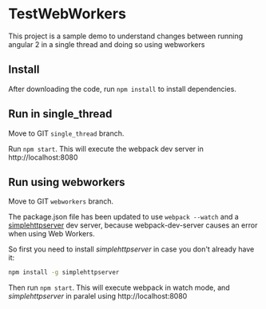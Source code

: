 # TestWebWorkers

This project is a sample demo to understand changes between running angular 2 in a single thread and doing so using webworkers


## Install

After downloading the code, run `npm install` to install dependencies.


## Run in single_thread

Move to GIT `single_thread` branch.

Run `npm start`. This will execute the webpack dev server in http://localhost:8080


## Run using webworkers

Move to GIT `webworkers` branch.

The package.json file has been updated to use `webpack --watch` and a [simplehttpserver](https://www.npmjs.com/package/simplehttpserver) dev server, because webpack-dev-server causes an error when using Web Workers. 

So first you need to install *simplehttpserver* in case you don't already have it:

```bash
npm install -g simplehttpserver
```

Then run `npm start`. This will execute webpack in watch mode, and *simplehttpserver* in paralel using http://localhost:8080
